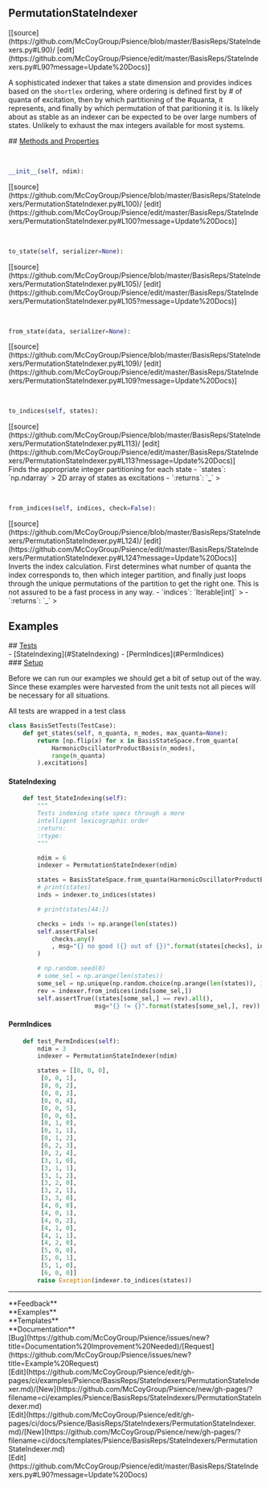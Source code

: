 ## <a id="Psience.BasisReps.StateIndexers.PermutationStateIndexer">PermutationStateIndexer</a> 

<div class="docs-source-link" markdown="1">
[[source](https://github.com/McCoyGroup/Psience/blob/master/BasisReps/StateIndexers.py#L90)/
[edit](https://github.com/McCoyGroup/Psience/edit/master/BasisReps/StateIndexers.py#L90?message=Update%20Docs)]
</div>

A sophisticated indexer that takes a state dimension and provides
indices based on the `shortlex` ordering, where ordering is defined
first by # of quanta of excitation, then by which partitioning of the #quanta,
it represents, and finally by which permutation of that paritioning it is.
Is likely about as stable as an indexer can be expected to be over large
numbers of states. Unlikely to exhaust the max integers available for most
systems.







<div class="collapsible-section">
 <div class="collapsible-section collapsible-section-header" markdown="1">
## <a class="collapse-link" data-toggle="collapse" href="#methods" markdown="1"> Methods and Properties</a> <a class="float-right" data-toggle="collapse" href="#methods"><i class="fa fa-chevron-down"></i></a>
 </div>
 <div class="collapsible-section collapsible-section-body collapse show" id="methods" markdown="1">
 
<a id="Psience.BasisReps.StateIndexers.PermutationStateIndexer.__init__" class="docs-object-method">&nbsp;</a> 
```python
__init__(self, ndim): 
```
<div class="docs-source-link" markdown="1">
[[source](https://github.com/McCoyGroup/Psience/blob/master/BasisReps/StateIndexers/PermutationStateIndexer.py#L100)/
[edit](https://github.com/McCoyGroup/Psience/edit/master/BasisReps/StateIndexers/PermutationStateIndexer.py#L100?message=Update%20Docs)]
</div>


<a id="Psience.BasisReps.StateIndexers.PermutationStateIndexer.to_state" class="docs-object-method">&nbsp;</a> 
```python
to_state(self, serializer=None): 
```
<div class="docs-source-link" markdown="1">
[[source](https://github.com/McCoyGroup/Psience/blob/master/BasisReps/StateIndexers/PermutationStateIndexer.py#L105)/
[edit](https://github.com/McCoyGroup/Psience/edit/master/BasisReps/StateIndexers/PermutationStateIndexer.py#L105?message=Update%20Docs)]
</div>


<a id="Psience.BasisReps.StateIndexers.PermutationStateIndexer.from_state" class="docs-object-method">&nbsp;</a> 
```python
from_state(data, serializer=None): 
```
<div class="docs-source-link" markdown="1">
[[source](https://github.com/McCoyGroup/Psience/blob/master/BasisReps/StateIndexers/PermutationStateIndexer.py#L109)/
[edit](https://github.com/McCoyGroup/Psience/edit/master/BasisReps/StateIndexers/PermutationStateIndexer.py#L109?message=Update%20Docs)]
</div>


<a id="Psience.BasisReps.StateIndexers.PermutationStateIndexer.to_indices" class="docs-object-method">&nbsp;</a> 
```python
to_indices(self, states): 
```
<div class="docs-source-link" markdown="1">
[[source](https://github.com/McCoyGroup/Psience/blob/master/BasisReps/StateIndexers/PermutationStateIndexer.py#L113)/
[edit](https://github.com/McCoyGroup/Psience/edit/master/BasisReps/StateIndexers/PermutationStateIndexer.py#L113?message=Update%20Docs)]
</div>
Finds the appropriate integer partitioning for each state
  - `states`: `np.ndarray`
    > 2D array of states as excitations
  - `:returns`: `_`
    >


<a id="Psience.BasisReps.StateIndexers.PermutationStateIndexer.from_indices" class="docs-object-method">&nbsp;</a> 
```python
from_indices(self, indices, check=False): 
```
<div class="docs-source-link" markdown="1">
[[source](https://github.com/McCoyGroup/Psience/blob/master/BasisReps/StateIndexers/PermutationStateIndexer.py#L124)/
[edit](https://github.com/McCoyGroup/Psience/edit/master/BasisReps/StateIndexers/PermutationStateIndexer.py#L124?message=Update%20Docs)]
</div>
Inverts the index calculation.
First determines what number of quanta the index corresponds to,
then which integer partition, and finally just loops through the unique
permutations of the partition to get the right one.
This is not assured to be a fast process in any way.
  - `indices`: `Iterable[int]`
    > 
  - `:returns`: `_`
    >
 </div>
</div>




## Examples













<div class="collapsible-section">
 <div class="collapsible-section collapsible-section-header" markdown="1">
## <a class="collapse-link" data-toggle="collapse" href="#Tests-53c928" markdown="1"> Tests</a> <a class="float-right" data-toggle="collapse" href="#Tests-53c928"><i class="fa fa-chevron-down"></i></a>
 </div>
 <div class="collapsible-section collapsible-section-body collapse show" id="Tests-53c928" markdown="1">
 - [StateIndexing](#StateIndexing)
- [PermIndices](#PermIndices)

<div class="collapsible-section">
 <div class="collapsible-section collapsible-section-header" markdown="1">
### <a class="collapse-link" data-toggle="collapse" href="#Setup-ad2175" markdown="1"> Setup</a> <a class="float-right" data-toggle="collapse" href="#Setup-ad2175"><i class="fa fa-chevron-down"></i></a>
 </div>
 <div class="collapsible-section collapsible-section-body collapse show" id="Setup-ad2175" markdown="1">
 
Before we can run our examples we should get a bit of setup out of the way.
Since these examples were harvested from the unit tests not all pieces
will be necessary for all situations.

All tests are wrapped in a test class
```python
class BasisSetTests(TestCase):
    def get_states(self, n_quanta, n_modes, max_quanta=None):
        return [np.flip(x) for x in BasisStateSpace.from_quanta(
            HarmonicOscillatorProductBasis(n_modes),
            range(n_quanta)
        ).excitations]
```

 </div>
</div>

#### <a name="StateIndexing">StateIndexing</a>
```python
    def test_StateIndexing(self):
        """
        Tests indexing state specs through a more
        intelligent lexicographic order
        :return:
        :rtype:
        """

        ndim = 6
        indexer = PermutationStateIndexer(ndim)

        states = BasisStateSpace.from_quanta(HarmonicOscillatorProductBasis(ndim), range(10)).excitations
        # print(states)
        inds = indexer.to_indices(states)

        # print(states[44:])

        checks = inds != np.arange(len(states))
        self.assertFalse(
            checks.any()
            , msg="{} no good ({} out of {})".format(states[checks], inds[checks], inds)
        )

        # np.random.seed(0)
        # some_sel = np.arange(len(states))
        some_sel = np.unique(np.random.choice(np.arange(len(states)), 100))
        rev = indexer.from_indices(inds[some_sel,])
        self.assertTrue((states[some_sel,] == rev).all(),
                        msg="{} != {}".format(states[some_sel,], rev))
```

#### <a name="PermIndices">PermIndices</a>
```python
    def test_PermIndices(self):
        ndim = 3
        indexer = PermutationStateIndexer(ndim)

        states = [[0, 0, 0],
         [0, 0, 1],
         [0, 0, 2],
         [0, 0, 3],
         [0, 0, 4],
         [0, 0, 5],
         [0, 0, 6],
         [0, 1, 0],
         [0, 1, 1],
         [0, 1, 2],
         [0, 2, 3],
         [0, 2, 4],
         [3, 1, 0],
         [3, 1, 1],
         [3, 1, 2],
         [3, 2, 0],
         [3, 2, 1],
         [3, 3, 0],
         [4, 0, 0],
         [4, 0, 1],
         [4, 0, 2],
         [4, 1, 0],
         [4, 1, 1],
         [4, 2, 0],
         [5, 0, 0],
         [5, 0, 1],
         [5, 1, 0],
         [6, 0, 0]]
        raise Exception(indexer.to_indices(states))
```

 </div>
</div>






---


<div markdown="1" class="text-secondary">
<div class="container">
  <div class="row">
   <div class="col" markdown="1">
**Feedback**   
</div>
   <div class="col" markdown="1">
**Examples**   
</div>
   <div class="col" markdown="1">
**Templates**   
</div>
   <div class="col" markdown="1">
**Documentation**   
</div>
   <div class="col" markdown="1">
   
</div>
   <div class="col" markdown="1">
   
</div>
   <div class="col" markdown="1">
   
</div>
</div>
  <div class="row">
   <div class="col" markdown="1">
[Bug](https://github.com/McCoyGroup/Psience/issues/new?title=Documentation%20Improvement%20Needed)/[Request](https://github.com/McCoyGroup/Psience/issues/new?title=Example%20Request)   
</div>
   <div class="col" markdown="1">
[Edit](https://github.com/McCoyGroup/Psience/edit/gh-pages/ci/examples/Psience/BasisReps/StateIndexers/PermutationStateIndexer.md)/[New](https://github.com/McCoyGroup/Psience/new/gh-pages/?filename=ci/examples/Psience/BasisReps/StateIndexers/PermutationStateIndexer.md)   
</div>
   <div class="col" markdown="1">
[Edit](https://github.com/McCoyGroup/Psience/edit/gh-pages/ci/docs/Psience/BasisReps/StateIndexers/PermutationStateIndexer.md)/[New](https://github.com/McCoyGroup/Psience/new/gh-pages/?filename=ci/docs/templates/Psience/BasisReps/StateIndexers/PermutationStateIndexer.md)   
</div>
   <div class="col" markdown="1">
[Edit](https://github.com/McCoyGroup/Psience/edit/master/BasisReps/StateIndexers.py#L90?message=Update%20Docs)   
</div>
   <div class="col" markdown="1">
   
</div>
   <div class="col" markdown="1">
   
</div>
   <div class="col" markdown="1">
   
</div>
</div>
</div>
</div>